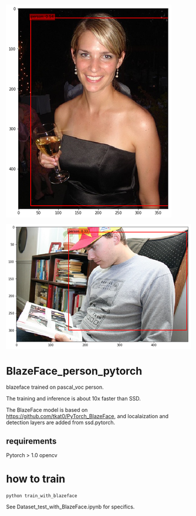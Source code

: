 ![person1](./sample/img.png)

![person2](./sample/img2.png)

# BlazeFace_person_pytorch
blazeface trained on pascal_voc person.

The training and inference is about 10x faster than SSD.

The BlazeFace model is based on https://github.com/tkat0/PyTorch_BlazeFace, and localaization and detection layers are added from ssd.pytorch.

## requirements
Pytorch > 1.0
opencv

# how to train
`python train_with_blazeface`

See Dataset_test_with_BlazeFace.ipynb for specifics.

